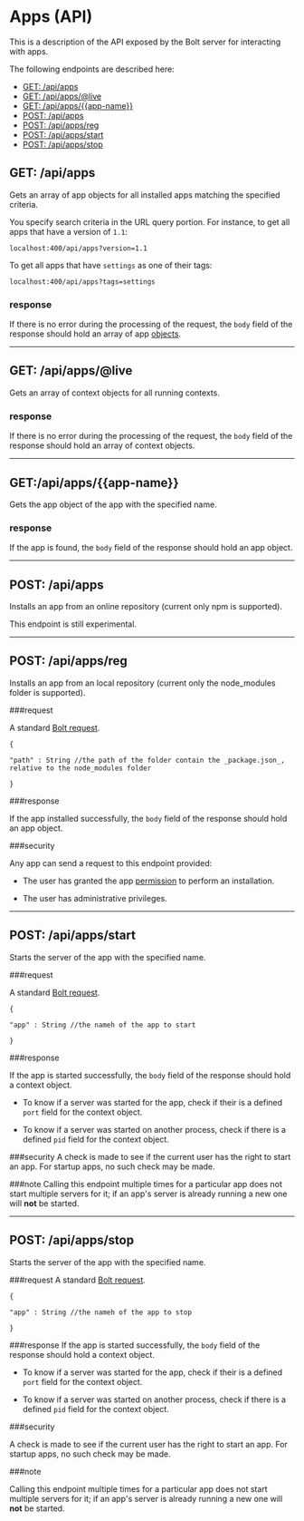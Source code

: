 # Apps \(API\)

This is a description of the API exposed by the Bolt server for interacting with apps.

The following endpoints are described here:

* [GET: \/api\/apps](#get-apiapps)
* [GET: \/api\/apps\/@live](#get-apiappslive)
* [GET: \/api\/apps\/{{app-name}}](#getapiappsapp-name)
* [POST: \/api\/apps](#post-apiapps)
* [POST: \/api\/apps\/reg](#post-apiappsreg)
* [POST: \/api\/apps\/start](#post-apiappsstart)
* [POST: \/api\/apps\/stop](#post-apiappsstop)

## GET: \/api\/apps
Gets an array of app objects for all installed apps matching the specified criteria.

You specify search criteria in the URL query portion. For instance, to get all apps that have a version of `1.1`:

`localhost:400/api/apps?version=1.1`

To get all apps that have `settings` as one of their tags:

`localhost:400/api/apps?tags=settings`

### response

If there is no error during the processing of the request, the `body` field of the response should hold an array of app [objects](objects.md).

---

## GET: \/api\/apps\/@live
Gets an array of context objects for all running contexts.

### response

If there is no error during the processing of the request, the `body` field of the response should hold an array of context objects.

---


## GET:\/api\/apps\/{{app-name}}

Gets the app object of the app with the specified name.

### response

If the app is found, the `body` field of the response should hold an app object.

---

## POST: \/api\/apps

Installs an app from an online repository \(current only npm is supported\).

This endpoint is still experimental.

---

## POST: \/api\/apps\/reg

Installs an app from an local repository \(current only the node\_modules folder is supported\).

###request

A standard [Bolt request](bolt-request.md).

`{`

`"path" : String //the path of the folder contain the _package.json_, relative to the node_modules folder`

`}`

###response

If the app installed successfully, the `body` field of the response should hold an app object.

###security

Any app can send a request to this endpoint provided:

* The user has granted the app [permission](user-permissions.md) to perform an installation.

* The user has administrative privileges.

---

## POST: \/api\/apps\/start

Starts the server of the app with the specified name.

###request

A standard [Bolt request](bolt-request.md).

`{` 

`"app" : String //the nameh of the app to start`

`}`

###response

If the app is started successfully, the `body` field of the response should hold a context object.
* To know if a server was started for the app, check if their is a defined `port` field for the context object.

* To know if a server was started on another process, check if there is a defined `pid` field for the context object.

###security
A check is made to see if the current user has the right to start an app. For startup apps, no such check may be made.

###note
Calling this endpoint multiple times for a particular app does not start multiple servers for it; if an app's server is already running a new one will **not** be started.

---

## POST: \/api\/apps\/stop
Starts the server of the app with the specified name.

###request
A standard [Bolt request](bolt-request.md).

`{`

`"app" : String //the nameh of the app to stop`

`}`

###response
If the app is started successfully, the `body` field of the response should hold a context object.

* To know if a server was started for the app, check if their is a defined `port` field for the context object.



* To know if a server was started on another process, check if there is a defined `pid` field for the context object.



###security

A check is made to see if the current user has the right to start an app. For startup apps, no such check may be made.



###note

Calling this endpoint multiple times for a particular app does not start multiple servers for it; if an app's server is already running a new one will **not** be started.


